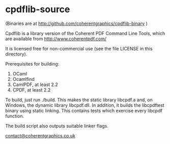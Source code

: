 cpdflib-source
==============

(Binaries are at http://github.com/coherentgraphics/cpdflib-binary )

Cpdflib is a library version of the Coherent PDF Command Line Tools, which are
available from http://www.coherentpdf.com/

It is licensed free for non-commercial use (see the file LICENSE in this
directory).

Prerequisites for building:

1. OCaml
2. Ocamlfind
3. CamlPDF, at least 2.2
4. CPDF, at least 2.2

To build, just run ./build. This makes the static library libcpdf.a and, on
Windows, the dynamic library libcpdf.dll. In addition, it builds the
libcpdftest binary using static linking. This contains tests which exercise
every libcpdf function.

The build script also outputs suitable linker flags.

contact@coherentgraphics.co.uk

